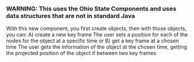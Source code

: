 ### WARNING: This uses the Ohio State Components and uses data structures that are not in standard Java ###

With this new component, you first create objects, then with those objects, you can:
A) create a new key frame
   The user sets a position for each of the nodes for the object at a specific time or
B) get a key frame at a chosen time
   The user gets the information of the object at the chosen time, getting the projected
   position of the object if between two key frames
